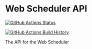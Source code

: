 # Web Scheduler API

[![GitHub Actions Status](https://github.com/web-scheduler/web-scheduler/workflows/Build/badge.svg?branch=main)](https://github.com/web-scheduler/web-scheduler/actions)

[![GitHub Actions Build History](https://buildstats.info/github/chart/web-scheduler/web-scheduler?branch=main&includeBuildsFromPullRequest=false)](https://github.com/web-scheduler/web-scheduler-api/actions)

The API for the Web Scheduler
